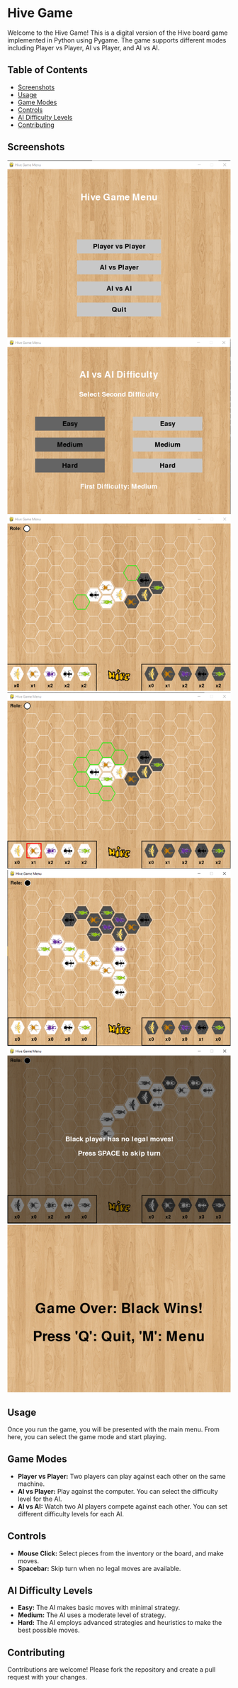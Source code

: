 # Hive Game

Welcome to the Hive Game! This is a digital version of the Hive board game implemented in Python using Pygame. The game supports different modes including Player vs Player, AI vs Player, and AI vs AI.

## Table of Contents
- [Screenshots](#screenshots)
- [Usage](#usage)
- [Game Modes](#game-modes)
- [Controls](controls)
- [AI Difficulty Levels](#ai-difficulty-levels)
- [Contributing](contributing)


## Screenshots
<img src="Assets/readme/1.png">
<img src="Assets/readme/2.png">
<img src="Assets/readme/3.png">
<img src="Assets/readme/4.png">
<img src="Assets/readme/5.png">
<img src="Assets/readme/7.png">
<img src="Assets/readme/6.png">

## Usage

Once you run the game, you will be presented with the main menu. From here, you can select the game mode and start playing.

## Game Modes

- **Player vs Player:** Two players can play against each other on the same machine.
- **AI vs Player:** Play against the computer. You can select the difficulty level for the AI.
- **AI vs AI:** Watch two AI players compete against each other. You can set different difficulty levels for each AI.

## Controls

- **Mouse Click:** Select pieces from the inventory or the board, and make moves.
- **Spacebar:** Skip turn when no legal moves are available.

## AI Difficulty Levels

- **Easy:** The AI makes basic moves with minimal strategy.
- **Medium:** The AI uses a moderate level of strategy.
- **Hard:** The AI employs advanced strategies and heuristics to make the best possible moves.

## Contributing

Contributions are welcome! Please fork the repository and create a pull request with your changes.

